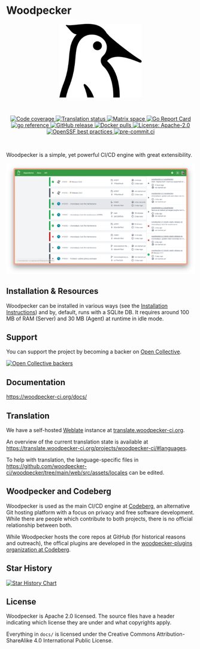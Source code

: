 # Woodpecker

<p align="center">
  <a href="https://github.com/woodpecker-ci/woodpecker/">
    <img alt="Woodpecker" src="docs/static/img/logo.svg" width="220"/>
  </a>
</p>
<br/>
<p align="center">
  <a href="https://codecov.io/gh/woodpecker-ci/woodpecker">
    <img src="https://codecov.io/gh/woodpecker-ci/woodpecker/branch/main/graph/badge.svg" alt="Code coverage">
  </a>
  <a href="https://translate.woodpecker-ci.org/engage/woodpecker-ci/">
    <img src="https://translate.woodpecker-ci.org/widgets/woodpecker-ci/-/ui/svg-badge.svg" alt="Translation status" />
  </a>
  <a href="https://matrix.to/#/#woodpecker:matrix.org" title="Join the Matrix space at https://matrix.to/#/#woodpecker:matrix.org">
    <img src="https://img.shields.io/matrix/woodpecker:matrix.org?label=matrix" alt="Matrix space">
  </a>
  <a href="https://goreportcard.com/report/go.woodpecker-ci.org/woodpecker/v2" title="Go Report Card">
    <img src="https://goreportcard.com/badge/go.woodpecker-ci.org/woodpecker/v2" alt="Go Report Card">
  </a>
  <a href="https://pkg.go.dev/go.woodpecker-ci.org/woodpecker/v2" title="go reference">
    <img src="https://pkg.go.dev/badge/go.woodpecker-ci.org/woodpecker/v2" alt="go reference">
  </a>
  <a href="https://github.com/woodpecker-ci/woodpecker/releases/latest" title="GitHub release">
    <img src="https://img.shields.io/github/v/release/woodpecker-ci/woodpecker?sort=semver" alt="GitHub release">
  </a>
  <a href="https://hub.docker.com/r/woodpeckerci/woodpecker-server" title="Docker pulls">
    <img src="https://img.shields.io/docker/pulls/woodpeckerci/woodpecker-server" alt="Docker pulls">
  </a>
  <a href="https://opensource.org/licenses/Apache-2.0" title="License: Apache-2.0">
    <img src="https://img.shields.io/badge/License-Apache%202.0-blue.svg" alt="License: Apache-2.0">
  </a>
  <a href="https://bestpractices.coreinfrastructure.org/projects/5309">
    <img src="https://bestpractices.coreinfrastructure.org/projects/5309/badge" alt="OpenSSF best practices">
  </a>
  <a href="https://results.pre-commit.ci/repo/github/179344069" title="pre-commit.ci">
    <img src="https://results.pre-commit.ci/badge/github/woodpecker-ci/woodpecker/main.svg" alt="pre-commit.ci">
  </a>
</p>
<br/>

Woodpecker is a simple, yet powerful CI/CD engine with great extensibility.

![woodpecker](docs/docs/woodpecker.png)

## Installation & Resources

Woodpecker can be installed in various ways (see the [Installation Instructions](https://woodpecker-ci.org/docs/administration/getting-started)) and by, default, runs with a SQLite DB.
It requires around 100 MB of RAM (Server) and 30 MB (Agent) at runtime in idle mode.

## Support

You can support the project by becoming a backer on [Open Collective](https://opencollective.com/woodpecker-ci#category-CONTRIBUTE).

<a href="https://opencollective.com/woodpecker-ci" target="_blank"><img src="https://opencollective.com/woodpecker-ci/backers.svg?width=890" alt="Open Collective backers"></a>

## Documentation

<https://woodpecker-ci.org/docs/>

## Translation

We have a self-hosted [Weblate](https://weblate.org/en/) instance at [translate.woodpecker-ci.org](https://translate.woodpecker-ci.org).

An overview of the current translation state is available at <https://translate.woodpecker-ci.org/projects/woodpecker-ci/#languages>.

To help with translation, the language-specific files in <https://github.com/woodpecker-ci/woodpecker/tree/main/web/src/assets/locales> can be edited.

## Woodpecker and Codeberg

Woodpecker is used as the main CI/CD engine at [Codeberg](https://codeberg.org), an alternative Git hosting platform with a focus on privacy and free software development.
While there are people which contribute to both projects, there is no official relationship between both.

While Woodpecker hosts the core repos at GitHub (for historical reasons and outreach), the offical plugins are developed in the [woodpecker-plugins organization at Codeberg](https://codeberg.org/woodpecker-plugins).

## Star History

[![Star History Chart](https://api.star-history.com/svg?repos=woodpecker-ci/woodpecker&type=Date)](https://star-history.com/#woodpecker-ci/woodpecker&Date)

## License

Woodpecker is Apache 2.0 licensed.
The source files have a header indicating which license they are under and what copyrights apply.

Everything in `docs/` is licensed under the Creative Commons Attribution-ShareAlike 4.0 International Public License.
